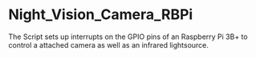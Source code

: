 # Night_Vision_Camera_RBPi
The Script sets up interrupts on the GPIO pins of an Raspberry Pi 3B+ to control a attached camera as well as an infrared lightsource. 
